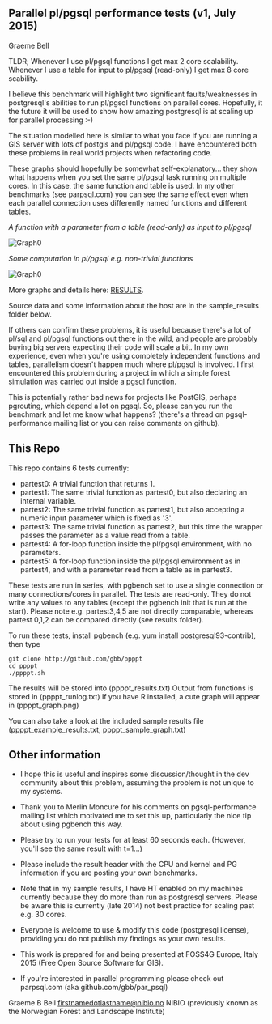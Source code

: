 Parallel pl/pgsql performance tests (v1, July 2015)
---------------------------------------------------
Graeme Bell

TLDR; Whenever I use pl/pgsql functions I get max 2 core scalability. Whenever I use a 
table for input to pl/pgsql (read-only) I get max 8 core scability.

I believe this benchmark will highlight two significant faults/weaknesses in postgresql's 
abilities to run pl/pgsql functions on parallel cores. Hopefully, it the future it will 
be used to show how amazing postgresql is at scaling up for parallel processing :-)

The situation modelled here is similar to what you face if you are running a GIS server 
with lots of postgis and pl/pgsql code. I have encountered both these problems in real 
world projects when refactoring code.

These graphs should hopefully be somewhat self-explanatory... they show 
what happens when you set the same pl/pgsql task running on multiple cores. In 
this case, the same function and table is used. In my other benchmarks 
(see parpsql.com) you can see the same effect even when each parallel 
connection uses differently named functions and different tables. 

*A function with a parameter from a table (read-only) as input to pl/pgsql*

![Graph0](result3.png)

*Some computation in pl/pgsql e.g. non-trivial functions*

![Graph0](result4.png)

More graphs and details here: [RESULTS](GRAPHS.md).

Source data and some information about the host are in the 
sample_results folder below.

If others can confirm these problems, it is useful because there's a lot 
of pl/sql and pl/pgsql functions out there in the wild, and people are 
probably buying big servers expecting their code will scale a bit.  In 
my own experience, even when you're using completely independent 
functions and tables, parallelism doesn't happen much where pl/pgsql is 
involved. I first encountered this problem during a project in which a 
simple forest simulation was carried out inside a pgsql function.

This is potentially rather bad news for projects like PostGIS, perhaps 
pgrouting, which depend a lot on pgsql. So, please can you run the 
benchmark and let me know what happens? (there's a thread on 
pgsql-performance mailing list or you can raise comments on github).


This Repo
--------

This repo contains 6 tests currently:

- partest0: A trivial function that returns 1. 
- partest1: The same trivial function as partest0, but also declaring an internal variable.
- partest2: The same trivial function as partest1, but also accepting a numeric input parameter which is fixed as '3'.
- partest3: The same trivial function as partest2, but this time the wrapper passes the parameter as a value read from a table.
- partest4: A for-loop function inside the pl/pgsql environment, with no parameters. 
- partest5: A for-loop function inside the pl/pgsql environment as in partest4, and with a parameter read from a table as in partest3.

These tests are run in series, with pgbench set to use a single connection or many connections/cores in parallel.
The tests are read-only. They do not write any values to any tables (except the pgbench init that is run at the start). 
Please note e.g. partest3,4,5 are not directly comparable, whereas partest 0,1,2 can be compared directly (see results folder).

To run these tests, install pgbench (e.g. yum install postgresql93-contrib), then type

    git clone http://github.com/gbb/ppppt
    cd ppppt
    ./ppppt.sh

The results will be stored into (ppppt_results.txt)
Output from functions is stored in (ppppt_runlog.txt)
If you have R installed, a cute graph will appear in (ppppt_graph.png)

You can also take a look at the included sample results file (ppppt_example_results.txt, ppppt_sample_graph.txt)

Other information
-----------------

- I hope this is useful and inspires some discussion/thought in the dev community about this problem, assuming the problem is not unique 
to my systems.

- Thank you to Merlin Moncure for his comments on pgsql-performance mailing list which motivated me to set this up, particularly the nice tip 
about using pgbench this way.

- Please try to run your tests for at least 60 seconds each. (However, you'll see the same result with t=1...)

- Please include the result header with the CPU and kernel and PG information if you are posting your own benchmarks.

- Note that in my sample results, I have HT enabled on my machines currently because they do more than run as postgresql servers. 
Please be aware this is currently (late 2014) not best practice for scaling past e.g. 30 cores.

- Everyone is welcome to use & modify this code (postgresql license), providing you do not publish my findings as your own results.

- This work is prepared for and being presented at FOSS4G Europe, Italy 2015 (Free Open Source Software for GIS).

- If you're interested in parallel programming please check out parpsql.com  (aka github.com/gbb/par_psql)

Graeme B Bell 
firstnamedotlastname@nibio.no
NIBIO (previously known as the Norwegian Forest and Landscape Institute)
